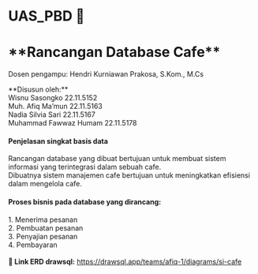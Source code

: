 # UAS_PBD 📂
<h1>**Rancangan Database Cafe**</h1>

Dosen pengampu:
Hendri Kurniawan Prakosa, S.Kom., M.Cs
<div>
 **Disusun oleh:**<br>
Wisnu Sasongko			22.11.5152<br>
Muh. Afiq Ma’mun			22.11.5163<br>
Nadia Silvia Sari			22.11.5167<br>
Muhammad Fawwaz Humam		22.11.5178<br>
</div>
<div>
<h4>Penjelasan singkat basis data</h4>
<p>Rancangan database yang dibuat bertujuan untuk membuat sistem informasi yang terintegrasi dalam sebuah cafe.<br> 
Dibuatnya sistem manajemen cafe bertujuan untuk meningkatkan efisiensi dalam mengelola cafe.</p>
<h4>Proses bisnis pada database yang dirancang:</h4>
 
</div>
<div>
1. Menerima pesanan<br>
2. Pembuatan pesanan<br>
3. Penyajian pesanan<br>
4. Pembayaran<br>
</div>
<br>
<div>
 <strong>🔗 Link ERD drawsql:</strong> <a href="https://drawsql.app/teams/afiq-1/diagrams/si-cafe">https://drawsql.app/teams/afiq-1/diagrams/si-cafe</a>
</div>

